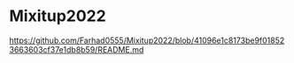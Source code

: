 # Mixitup2022
https://github.com/Farhad0555/Mixitup2022/blob/41096e1c8173be9f018523663603cf37e1db8b59/README.md
